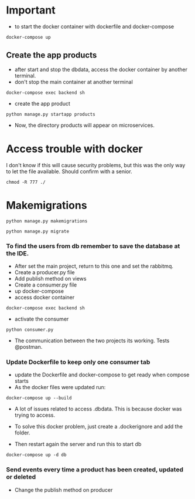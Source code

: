 # Important

 - to start the docker container with dockerfile and docker-compose
```unix
docker-compose up
```

## Create the app products
 - after start and stop the dbdata, access the docker container by another terminal.
 - don't stop the main container at another terminal
```unix
docker-compose exec backend sh
```
 - create the app product
```unix
python manage.py startapp products
```
 - Now, the directory products will appear on microservices.

# Access trouble with docker

I don't know if this will cause security problems, but this was the only way 
to let the file available. Should confirm with a senior. 
```unix
chmod -R 777 ./
```


# Makemigrations
```unix
python manage.py makemigrations
```
```unix
python manage.py migrate
```

### To find the users from db remember to save the database at the IDE.


 - After set the main project, return to this one and set the rabbitmq.
 - Create a producer.py file
 - Add publish method on views
 - Create a consumer.py file
 - up docker-compose
 - access docker container
```unix
docker-compose exec backend sh
```
- activate the consumer
```unix
python consumer.py
```

 - The communication between the two projects its working. Tests @postman.

### Update Dockerfile to keep only one consumer tab
 - update the Dockerfile and docker-compose to get ready when compose starts
 - As the docker files were updated run:
```unix
docker-compose up --build
```
 - A lot of issues related to access .dbdata. This is because docker was trying to access.
 - To solve this docker problem, just create a .dockerignore and add the folder.

 - Then restart again the server and run this to start db
```unix
docker-compose up -d db
```
### Send events every time a product has been created, updated or deleted
 - Change the publish method on producer